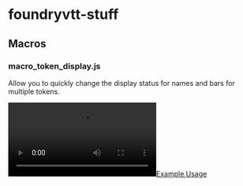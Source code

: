 # foundryvtt-stuff

## Macros

### macro_token_display.js
Allow you to quickly change the display status for names and bars for multiple tokens.

[![Example Usage](https://i.imgur.com/vGdh7o3.mp4)](https://i.imgur.com/vGdh7o3.mp4)
